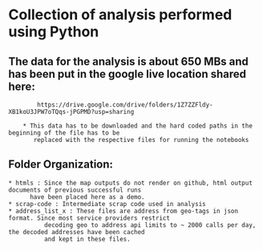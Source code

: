
# Collection of analysis performed using Python 

## The data for the analysis is about 650 MBs and has been put in the google live location shared here:
      
            https://drive.google.com/drive/folders/1Z7ZZFldy-XB1koU3JPW7oTQqs-jPGPMD?usp=sharing 
	    											 
	    * This data has to be downloaded and the hard coded paths in the beginning of the file has to be
	       replaced with the respective files for running the notebooks	    		

## Folder Organization:
   	  
	* htmls : Since the map outputs do not render on github, html output documents of previous successful runs  
	      have been placed here as a demo.  
	* scrap-code : Intermediate scrap code used in analysis 
	* address_list_x : These files are address from geo-tags in json format. Since most service providers restrict
	   		  decoding geo to address api limits to ~ 2000 calls per day, the decoded addresses have been cached
			  and kept in these files.  
